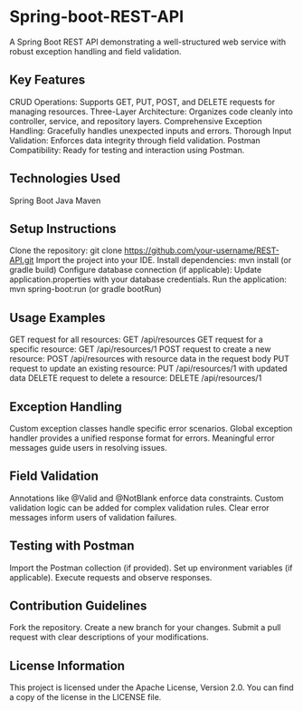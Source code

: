 # Spring-boot-REST-API

A Spring Boot REST API demonstrating a well-structured web service with robust exception handling and field validation.

## Key Features
CRUD Operations: Supports GET, PUT, POST, and DELETE requests for managing resources.
Three-Layer Architecture: Organizes code cleanly into controller, service, and repository layers.
Comprehensive Exception Handling: Gracefully handles unexpected inputs and errors.
Thorough Input Validation: Enforces data integrity through field validation.
Postman Compatibility: Ready for testing and interaction using Postman.
## Technologies Used
Spring Boot
Java
Maven

## Setup Instructions
Clone the repository: git clone https://github.com/your-username/REST-API.git
Import the project into your IDE.
Install dependencies: mvn install (or gradle build)
Configure database connection (if applicable): Update application.properties with your database credentials.
Run the application: mvn spring-boot:run (or gradle bootRun)
## Usage Examples
GET request for all resources: GET /api/resources
GET request for a specific resource: GET /api/resources/1
POST request to create a new resource: POST /api/resources with resource data in the request body
PUT request to update an existing resource: PUT /api/resources/1 with updated data
DELETE request to delete a resource: DELETE /api/resources/1
## Exception Handling
Custom exception classes handle specific error scenarios.
Global exception handler provides a unified response format for errors.
Meaningful error messages guide users in resolving issues.
## Field Validation
Annotations like @Valid and @NotBlank enforce data constraints.
Custom validation logic can be added for complex validation rules.
Clear error messages inform users of validation failures.
## Testing with Postman
Import the Postman collection (if provided).
Set up environment variables (if applicable).
Execute requests and observe responses.
## Contribution Guidelines
Fork the repository.
Create a new branch for your changes.
Submit a pull request with clear descriptions of your modifications.
## License Information
This project is licensed under the Apache License, Version 2.0. You can find a copy of the license in the LICENSE file.
